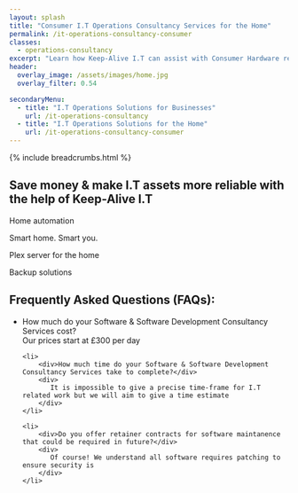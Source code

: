 ```yaml
---
layout: splash
title: "Consumer I.T Operations Consultancy Services for the Home"
permalink: /it-operations-consultancy-consumer
classes:
  - operations-consultancy
excerpt: "Learn how Keep-Alive I.T can assist with Consumer Hardware recommendations for individuals, or implement Hardware solutions for your home that's backed by strong I.T support."
header:
  overlay_image: /assets/images/home.jpg
  overlay_filter: 0.54

secondaryMenu:
  - title: "I.T Operations Solutions for Businesses"
    url: /it-operations-consultancy
  - title: "I.T Operations Solutions for the Home"
    url: /it-operations-consultancy-consumer
---
```


{% include breadcrumbs.html %}

## Save money & make I.T assets more reliable with the help of Keep-Alive I.T
Home automation

Smart home. Smart you.

Plex server for the home


Backup solutions

<div class="divider div-transparent div-arrow-down"></div>

<h2>Frequently Asked Questions (FAQs):</h2>
<ul id="my-accordion" class="accordionjs">
    <li>
        <div>How much do your Software & Software Development Consultancy Services cost?</div>
        <div>
            Our prices start at £300 per day
        </div>
    </li>

    <li>
        <div>How much time do your Software & Software Development Consultancy Services take to complete?</div>
        <div>
           It is impossible to give a precise time-frame for I.T related work but we will aim to give a time estimate
        </div>
    </li>

    <li>
        <div>Do you offer retainer contracts for software maintanence that could be required in future?</div>
        <div>
           Of course! We understand all software requires patching to ensure security is 
        </div>
    </li>
</ul>